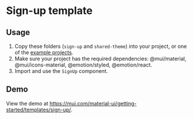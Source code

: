 # Sign-up template

## Usage

<!-- #default-branch-switch -->

1. Copy these folders (`sign-up` and `shared-theme`) into your project, or one of the [example projects](https://github.com/mui/material-ui/tree/v6.x/examples).
2. Make sure your project has the required dependencies: @mui/material, @mui/icons-material, @emotion/styled, @emotion/react.
3. Import and use the `SignUp` component.

## Demo

<!-- #default-branch-switch -->

View the demo at https://mui.com/material-ui/getting-started/templates/sign-up/.
